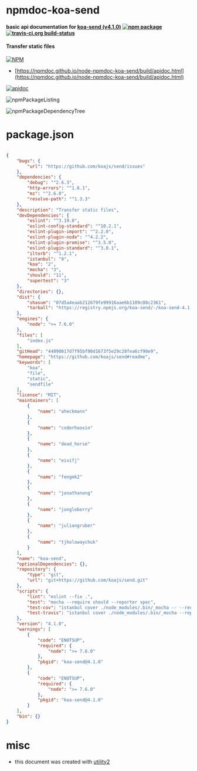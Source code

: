 # npmdoc-koa-send

#### basic api documentation for  [koa-send (v4.1.0)](https://github.com/koajs/send#readme)  [![npm package](https://img.shields.io/npm/v/npmdoc-koa-send.svg?style=flat-square)](https://www.npmjs.org/package/npmdoc-koa-send) [![travis-ci.org build-status](https://api.travis-ci.org/npmdoc/node-npmdoc-koa-send.svg)](https://travis-ci.org/npmdoc/node-npmdoc-koa-send)

#### Transfer static files

[![NPM](https://nodei.co/npm/koa-send.png?downloads=true&downloadRank=true&stars=true)](https://www.npmjs.com/package/koa-send)

- [https://npmdoc.github.io/node-npmdoc-koa-send/build/apidoc.html](https://npmdoc.github.io/node-npmdoc-koa-send/build/apidoc.html)

[![apidoc](https://npmdoc.github.io/node-npmdoc-koa-send/build/screenCapture.buildCi.browser.%252Ftmp%252Fbuild%252Fapidoc.html.png)](https://npmdoc.github.io/node-npmdoc-koa-send/build/apidoc.html)

![npmPackageListing](https://npmdoc.github.io/node-npmdoc-koa-send/build/screenCapture.npmPackageListing.svg)

![npmPackageDependencyTree](https://npmdoc.github.io/node-npmdoc-koa-send/build/screenCapture.npmPackageDependencyTree.svg)



# package.json

```json

{
    "bugs": {
        "url": "https://github.com/koajs/send/issues"
    },
    "dependencies": {
        "debug": "^2.6.3",
        "http-errors": "^1.6.1",
        "mz": "^2.6.0",
        "resolve-path": "^1.3.3"
    },
    "description": "Transfer static files",
    "devDependencies": {
        "eslint": "^3.19.0",
        "eslint-config-standard": "^10.2.1",
        "eslint-plugin-import": "^2.2.0",
        "eslint-plugin-node": "^4.2.2",
        "eslint-plugin-promise": "^3.5.0",
        "eslint-plugin-standard": "^3.0.1",
        "iltorb": "^1.2.1",
        "istanbul": "0",
        "koa": "2",
        "mocha": "3",
        "should": "11",
        "supertest": "3"
    },
    "directories": {},
    "dist": {
        "shasum": "07d5a4eaab212679fe99916aae6b1109c08c2361",
        "tarball": "https://registry.npmjs.org/koa-send/-/koa-send-4.1.0.tgz"
    },
    "engines": {
        "node": ">= 7.6.0"
    },
    "files": [
        "index.js"
    ],
    "gitHead": "44090017d7f95bf90d1673f5e29c28fea6cf90e9",
    "homepage": "https://github.com/koajs/send#readme",
    "keywords": [
        "koa",
        "file",
        "static",
        "sendfile"
    ],
    "license": "MIT",
    "maintainers": [
        {
            "name": "aheckmann"
        },
        {
            "name": "coderhaoxin"
        },
        {
            "name": "dead_horse"
        },
        {
            "name": "eivifj"
        },
        {
            "name": "fengmk2"
        },
        {
            "name": "jonathanong"
        },
        {
            "name": "jongleberry"
        },
        {
            "name": "juliangruber"
        },
        {
            "name": "tjholowaychuk"
        }
    ],
    "name": "koa-send",
    "optionalDependencies": {},
    "repository": {
        "type": "git",
        "url": "git+https://github.com/koajs/send.git"
    },
    "scripts": {
        "lint": "eslint --fix .",
        "test": "mocha --require should --reporter spec",
        "test-cov": "istanbul cover ./node_modules/.bin/_mocha -- --require should",
        "test-travis": "istanbul cover ./node_modules/.bin/_mocha --report lcovonly -- --require should"
    },
    "version": "4.1.0",
    "warnings": [
        {
            "code": "ENOTSUP",
            "required": {
                "node": ">= 7.6.0"
            },
            "pkgid": "koa-send@4.1.0"
        },
        {
            "code": "ENOTSUP",
            "required": {
                "node": ">= 7.6.0"
            },
            "pkgid": "koa-send@4.1.0"
        }
    ],
    "bin": {}
}
```



# misc
- this document was created with [utility2](https://github.com/kaizhu256/node-utility2)
